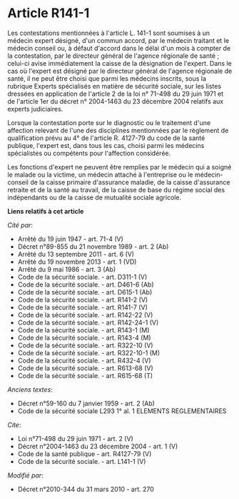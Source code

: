 # Article R141-1

Les contestations mentionnées à l'article L. 141-1 sont soumises à un médecin expert désigné, d'un commun accord, par le
médecin traitant et le médecin conseil ou, à défaut d'accord dans le délai d'un mois à compter de la contestation, par le
directeur général de l'agence régionale de santé ; celui-ci avise immédiatement la caisse de la désignation de l'expert. Dans
le cas où l'expert est désigné par le directeur général de l'agence régionale de santé, il ne peut être choisi que parmi les
médecins inscrits, sous la rubrique Experts spécialisés en matière de sécurité sociale, sur les listes dressées en
application de l'article 2 de la loi n° 71-498 du 29 juin 1971 et de l'article 1er du décret n° 2004-1463 du 23 décembre 2004
relatifs aux experts judiciaires. 

Lorsque la contestation porte sur le diagnostic ou le traitement d'une affection relevant de l'une des disciplines
mentionnées par le règlement de qualification prévu au 4° de l'article R. 4127-79 du code de la santé publique, l'expert est,
dans tous les cas, choisi parmi les médecins spécialistes ou compétents pour l'affection considérée. 

Les fonctions d'expert ne peuvent être remplies par le médecin qui a soigné le malade ou la victime, un médecin attaché à
l'entreprise ou le médecin-conseil de la caisse primaire d'assurance maladie, de la caisse d'assurance retraite et de la
santé au travail, de la caisse de base du régime social des indépendants ou de la caisse de mutualité sociale agricole.

**Liens relatifs à cet article**

_Cité par_:

  - Arrêté du 19 juin 1947 - art. 71-4 (V)
  - Décret n°89-855 du 21 novembre 1989 - art. 2 (Ab)
  - Arrêté du 13 septembre 2011 - art. 6 (V)
  - Arrêté du 19 novembre 2013 - art. 1 (VD)
  - Arrêté du 9 mai 1986 - art. 3 (Ab)
  - Code de la sécurité sociale. - art. D311-1 (V)
  - Code de la sécurité sociale. - art. D461-6 (Ab)
  - Code de la sécurité sociale. - art. D615-1 (Ab)
  - Code de la sécurité sociale. - art. R141-2 (V)
  - Code de la sécurité sociale. - art. R141-7 (V)
  - Code de la sécurité sociale. - art. R142-22 (V)
  - Code de la sécurité sociale. - art. R142-24-1 (V)
  - Code de la sécurité sociale. - art. R143-1 (M)
  - Code de la sécurité sociale. - art. R143-4 (M)
  - Code de la sécurité sociale. - art. R322-10 (V)
  - Code de la sécurité sociale. - art. R322-10-1 (M)
  - Code de la sécurité sociale. - art. R432-4 (V)
  - Code de la sécurité sociale. - art. R613-68 (V)
  - Code de la sécurité sociale. - art. R615-68 (T)

_Anciens textes_:

  - Décret n°59-160 du 7 janvier 1959 - art. 2 (Ab)
  - Code de la sécurité sociale L293 1° al. 1 ELEMENTS REGLEMENTAIRES

_Cite_:

  - Loi n°71-498 du 29 juin 1971 - art. 2 (V)
  - Décret n°2004-1463 du 23 décembre 2004 - art. 1 (V)
  - Code de la santé publique - art. R4127-79 (V)
  - Code de la sécurité sociale. - art. L141-1 (V)

_Modifié par_:

  - Décret n°2010-344 du 31 mars 2010 - art. 270
